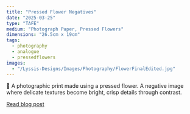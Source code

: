 ```yaml
---
title: "Pressed Flower Negatives"
date: "2025-03-25"
type: "TAFE"
medium: "Photograph Paper, Pressed Flowers"
dimensions: "26.5cm x 19cm"
tags:
  - photography
  - analogue
  - pressedflowers
images:
  - "/Lyssis-Designs/Images/Photography/FlowerFinalEdited.jpg"
---
```


:cherry_blossom: A photographic print made using a pressed flower. A negative image where delicate textures become bright, crisp details through contrast.

[Read blog post](#/blog/Analogue-Photography/Analogue-Photos/Pressed-Flower-Negatives)
